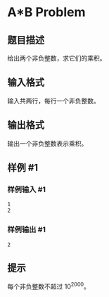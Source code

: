 # A*B Problem

## 题目描述

给出两个非负整数，求它们的乘积。

## 输入格式

输入共两行，每行一个非负整数。

## 输出格式

输出一个非负整数表示乘积。

## 样例 #1

### 样例输入 #1

```
1 
2
```

### 样例输出 #1

```
2
```

## 提示

每个非负整数不超过 $10^{2000}$。